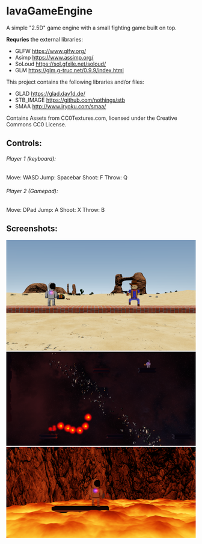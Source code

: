 # lavaGameEngine
A simple "2.5D" game engine with a small fighting game built on top.

**Requries** the external libraries:
- GLFW https://www.glfw.org/
- Asimp https://www.assimp.org/
- SoLoud https://sol.gfxile.net/soloud/
- GLM https://glm.g-truc.net/0.9.9/index.html

This project contains the following libraries and/or files:
- GLAD https://glad.dav1d.de/
- STB_IMAGE https://github.com/nothings/stb
- SMAA http://www.iryoku.com/smaa/

Contains Assets from CC0Textures.com, licensed under the Creative Commons CC0 License.

## Controls:
###### Player 1 (keyboard):
Move: WASD
Jump: Spacebar
Shoot: F
Throw: Q

###### Player 2 (Gamepad):
Move: DPad
Jump: A
Shoot: X
Throw: B

## Screenshots:

![Desert](https://github.com/trevorGalivan/lavaGameEngine/blob/master/screenshots/desert.PNG)
![Space](https://github.com/trevorGalivan/lavaGameEngine/blob/master/screenshots/space.PNG)
![Volcano](https://github.com/trevorGalivan/lavaGameEngine/blob/master/screenshots/volcano.PNG)
